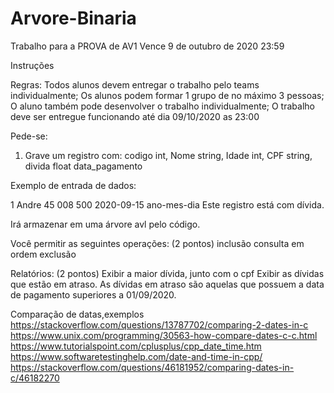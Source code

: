 # Arvore-Binaria

Trabalho para a PROVA de AV1
Vence 9 de outubro de 2020 23:59

Instruções

Regras:
Todos alunos devem entregar o trabalho pelo teams individualmente;
Os alunos podem formar 1 grupo de no máximo 3 pessoas;
O aluno também pode desenvolver o trabalho individualmente;
O trabalho deve ser entregue funcionando até dia 09/10/2020 as 23:00

Pede-se:

1) Grave um registro com:
codigo int,
Nome string,
Idade int,
CPF string,
divida float
data_pagamento

Exemplo de entrada de dados:

1
Andre
45
008
500
2020-09-15
ano-mes-dia
Este registro está com dívida.

Irá armazenar em uma árvore avl pelo código.

Você permitir as seguintes operações: (2 pontos)
inclusão
consulta em ordem
exclusão

Relatórios: (2 pontos)
Exibir a maior dívida, junto com o cpf
Exibir as dívidas que estão em atraso.
As dívidas em atraso são aquelas que possuem a data de pagamento superiores a 01/09/2020.

Comparação de datas,exemplos
https://stackoverflow.com/questions/13787702/comparing-2-dates-in-c
https://www.unix.com/programming/30563-how-compare-dates-c-c.html
https://www.tutorialspoint.com/cplusplus/cpp_date_time.htm
https://www.softwaretestinghelp.com/date-and-time-in-cpp/
https://stackoverflow.com/questions/46181952/comparing-dates-in-c/46182270
